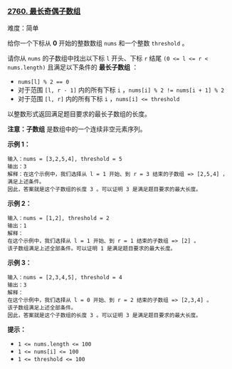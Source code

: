 ### [2760\. 最长奇偶子数组](https://leetcode.cn/problems/longest-even-odd-subarray-with-threshold/)

难度：简单

给你一个下标从 **0** 开始的整数数组 `nums` 和一个整数 `threshold` 。

请你从 `nums` 的子数组中找出以下标 `l` 开头、下标 `r` 结尾 `(0 <= l <= r < nums.length)` 且满足以下条件的 **最长子数组** ：

-   `nums[l] % 2 == 0`
-   对于范围 `[l, r - 1]` 内的所有下标 `i` ，`nums[i] % 2 != nums[i + 1] % 2`
-   对于范围 `[l, r]` 内的所有下标 `i` ，`nums[i] <= threshold`

以整数形式返回满足题目要求的最长子数组的长度。

**注意：子数组** 是数组中的一个连续非空元素序列。

**示例 1：**

```
输入：nums = [3,2,5,4], threshold = 5
输出：3
解释：在这个示例中，我们选择从 l = 1 开始、到 r = 3 结束的子数组 => [2,5,4] ，满足上述条件。
因此，答案就是这个子数组的长度 3 。可以证明 3 是满足题目要求的最大长度。
```

**示例 2：**

```
输入：nums = [1,2], threshold = 2
输出：1
解释：
在这个示例中，我们选择从 l = 1 开始、到 r = 1 结束的子数组 => [2] 。
该子数组满足上述全部条件。可以证明 1 是满足题目要求的最大长度。
```

**示例 3：**

```
输入：nums = [2,3,4,5], threshold = 4
输出：3
解释：
在这个示例中，我们选择从 l = 0 开始、到 r = 2 结束的子数组 => [2,3,4] 。 
该子数组满足上述全部条件。
因此，答案就是这个子数组的长度 3 。可以证明 3 是满足题目要求的最大长度。
```

**提示：**

-   `1 <= nums.length <= 100`
-   `1 <= nums[i] <= 100`
-   `1 <= threshold <= 100`
